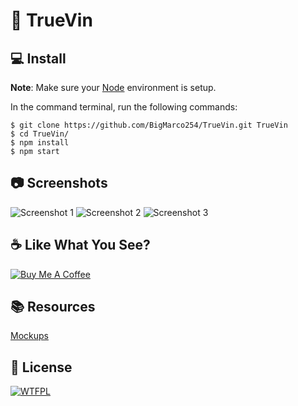 # 🚗 TrueVin

## 💻 Install
**Note**: Make sure your [Node](https://nodejs.org/en/) environment is setup.


In the command terminal, run the following commands:

    $ git clone https://github.com/BigMarco254/TrueVin.git TrueVin
    $ cd TrueVin/
    $ npm install
    $ npm start

## 📷 Screenshots
![Screenshot 1](https://github.com/BigMarco254/FlutterTodo/raw/master/screenshots/1.png)
![Screenshot 2](https://github.com/BigMarco254/FlutterTodo/raw/master/screenshots/2.png)
![Screenshot 3](https://github.com/BigMarco254/FlutterTodo/raw/master/screenshots/3.png)

## ☕️ Like What You See?
[![Buy Me A Coffee](https://cdn.buymeacoffee.com/buttons/default-orange.png)](https://www.buymeacoffee.com/BigMarco254)

## 📚 Resources
[Mockups](https://shotsnapp.com)

## 🔖 License
[![WTFPL](http://www.wtfpl.net/wp-content/uploads/2012/12/wtfpl-badge-1.png)](https://choosealicense.com/licenses/wtfpl/)